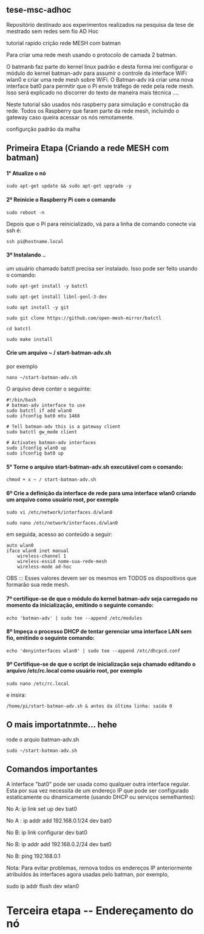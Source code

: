 ## tese-msc-adhoc

Repositório destinado aos experimentos realizados na pesquisa da tese de mestrado sem redes sem fio AD Hoc

tutorial rapido crição rede MESH com batman

Para criar uma rede mesh usando o protocolo de camada 2 batman.

O batmanb faz parte do kernel linux padrão e desta forma irei configurar o módulo do kernel batman-adv para assumir o controle da interface WiFi wlan0 e criar uma rede mesh sobre WiFi. O Batman-adv irá criar uma nova interface bat0 para permitir que o Pi envie tráfego de rede pela rede mesh. Isso será explicado no discorrer do texto de maneira mais técnica ....

Neste tutorial são usados nós raspberry para simulação e construção da rede. Todos os Raspberry que faram parte da rede mesh, incluindo o gateway caso queira acessar os nós remotamente.

configurção padrão da malha

## Primeira Etapa  (Criando a rede MESH com batman)

#### 1° Atualize o nó

```
sudo apt-get update && sudo apt-get upgrade -y
```

#### 2º Reinicie o Raspberry Pi com o comando

```
sudo reboot -n

```

Depois que o Pi para reinicializado, vá para a linha de comando conecte via ssh é:

```
ssh pi@hostname.local
```

#### 3º Instalando ..


um usuário chamado batctl precisa ser instalado. Isso pode ser feito usando o comando:

```
sudo apt-get install -y batctl

```


```
sudo apt-get install libnl-genl-3-dev
```

```
sudo apt install -y git
```

```
sudo git clone https://github.com/open-mesh-mirror/batctl
```


```
cd batctl
```

```
sudo make install

```

#### Crie um arquivo ~ / start-batman-adv.sh

por exemplo

```
nano ~/start-batman-adv.sh

``` 

O arquivo deve conter o seguinte:

```
#!/bin/bash
# batman-adv interface to use
sudo batctl if add wlan0
sudo ifconfig bat0 mtu 1468

# Tell batman-adv this is a gateway client
sudo batctl gw_mode client

# Activates batman-adv interfaces
sudo ifconfig wlan0 up
sudo ifconfig bat0 up

```


#### 5° Torne o arquivo start-batman-adv.sh executável com o comando:

```
chmod + x ~ / start-batman-adv.sh
```


#### 6º Crie a definição da interface de rede para uma interface wlan0 criando um arquivo como usuário root, por exemplo

```
sudo vi /etc/network/interfaces.d/wlan0

```

```
sudo nano /etc/network/interfaces.d/wlan0

```

em seguida, acesso ao conteúdo a seguir:

```
auto wlan0
iface wlan0 inet manual
    wireless-channel 1
    wireless-essid nome-sua-rede-mesh
    wireless-mode ad-hoc
```


OBS ::: Esses valores devem ser os mesmos em TODOS os dispositivos que formarão sua rede mesh.


#### 7º certifique-se de que o módulo do kernel batman-adv seja carregado no momento da inicialização, emitindo o seguinte comando:

```
echo 'batman-adv' | sudo tee --append /etc/modules

```

#### 8º Impeça o processo DHCP de tentar gerenciar uma interface LAN sem fio, emitindo o seguinte comando:

```
echo 'denyinterfaces wlan0' | sudo tee --append /etc/dhcpcd.conf

```

#### 9º Certifique-se de que o script de inicialização seja chamado editando o arquivo /etc/rc.local como usuário root, por exemplo

```
sudo nano /etc/rc.local

```

e insira:

```
/home/pi/start-batman-adv.sh & antes da última linha: saída 0
```

## O mais importatnmte... hehe

rode o arquio batman-adv.sh

```
sudo ~/start-batman-adv.sh

```
## Comandos importantes

A interface "bat0" pode ser usada como qualquer outra interface regular. 
Esta por sua vez necessita de um endereço IP que pode ser configurado estaticamente 
ou dinamicamente (usando DHCP ou serviços semelhantes): 

No A: ip link set up dev bat0 

No A : ip addr add 192.168.0.1/24 dev bat0 


No B: ip link configurar dev bat0

No B: ip addr add 192.168.0.2/24 dev bat0 

No B: ping 192.168.0.1 

Nota: Para evitar problemas, remova todos os endereços IP anteriormente 
atribuídos às interfaces agora usadas pelo batman, por exemplo, 

sudo ip addr flush dev wlan0


# Terceira etapa -- Endereçamento do nó
